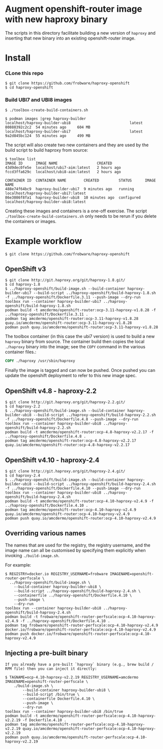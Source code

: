 # Augment openshift-router image with new haproxy binary

The scripts in this directory facilitate building a new version of
`haproxy` and inserting that new binary into an existing
openshift-router image.

# Install

### CLone this repo

	$ git clone https://github.com/frobware/haproxy-openshift
	$ cd haproxy-openshift

### Build UBI7 and UBI8 images

	$ ./toolbox-create-build-containers.sh

	$ podman images |grep haproxy-builder
	localhost/haproxy-builder-ubi8                           latest                             80888392c2c2  54 minutes ago     604 MB
	localhost/haproxy-builder-ubi7                           latest                             9a2d845bc124  55 minutes ago     499 MB

The script will also create two new containers and they are used by
the build script to build haproxy from source:

	$ toolbox list
	IMAGE ID      IMAGE NAME                  CREATED
	43d9dec0fe5e  localhost/ubi7-aim:latest   2 hours ago
	fccd3ffa629c  localhost/ubi8-aim:latest   2 hours ago

	CONTAINER ID  CONTAINER NAME        CREATED         STATUS      IMAGE NAME
	488e74f64bc9  haproxy-builder-ubi7  9 minutes ago   running     localhost/haproxy-builder-ubi7:latest
	86e3086f8fa1  haproxy-builder-ubi8  10 minutes ago  configured  localhost/haproxy-builder-ubi8:latest

Creating these images and containers is a one-off exercise. The script
`./toolbox-create-build-containers.sh` only needs to be rerun if you
delete the containers or images.

# Example workflow

	$ git clone https://github.com/frobware/haproxy-openshift

## OpenShift v3

	$ git clone http://git.haproxy.org/git/haproxy-1.8.git/
	$ cd haproxy-1.8
	$ ../haproxy-openshift/build-image.sh --build-container haproxy-builder-ubi7 --build-script ../haproxy-openshift/build-haproxy-1.8.sh -f ../haproxy-openshift/Dockerfile.3.11 --push-image --dry-run
	toolbox run --container haproxy-builder-ubi7 ../haproxy-openshift/build-haproxy-1.8.sh
	podman build -t amcdermo/openshift-router:ocp-3.11-haproxy-v1.8.28 -f ../haproxy-openshift/Dockerfile.3.11 .
	podman tag amcdermo/openshift-router:ocp-3.11-haproxy-v1.8.28 quay.io/amcdermo/openshift-router:ocp-3.11-haproxy-v1.8.28
	podman push quay.io/amcdermo/openshift-router:ocp-3.11-haproxy-v1.8.28

The toolbox container (in this case the ubi7 version) is used to build
a new `haproxy` binary from source. The container build then copies
the local `./haproxy` binary into the image; see the `COPY` command in
the various container files.:

```Dockerfile
COPY ./haproxy /usr/sbin/haproxy
```

Finally the image is tagged and can now be pushed. Once pushed you can
update the openshift deployment to refer to this new image spec.

## OpenShift v4.8 - haproxy-2.2

	$ git clone http://git.haproxy.org/git/haproxy-2.2.git/
	$ cd haproxy-2.2
	$ ../haproxy-openshift/build-image.sh --build-container haproxy-builder-ubi8 --build-script ../haproxy-openshift/build-haproxy-2.2.sh -f ../haproxy-openshift/Dockerfile.4.8 --push-image --dry-run
	toolbox run --container haproxy-builder-ubi8 ../haproxy-openshift/build-haproxy-2.2.sh
	podman build -t amcdermo/openshift-router:ocp-4.8-haproxy-v2.2.17 -f ../haproxy-openshift/Dockerfile.4.8 .
	podman tag amcdermo/openshift-router:ocp-4.8-haproxy-v2.2.17 quay.io/amcdermo/openshift-router:ocp-4.8-haproxy-v2.2.17

## OpenShift v4.10 - haproxy-2.4

	$ git clone http://git.haproxy.org/git/haproxy-2.4.git/
	$ cd haproxy-2.4
	$ ../haproxy-openshift/build-image.sh --build-container haproxy-builder-ubi8 --build-script ../haproxy-openshift/build-haproxy-2.4.sh -f ../haproxy-openshift/Dockerfile.4.10 --push-image --dry-run
	toolbox run --container haproxy-builder-ubi8 ../haproxy-openshift/build-haproxy-2.4.sh
	podman build -t amcdermo/openshift-router:ocp-4.10-haproxy-v2.4.9 -f ../haproxy-openshift/Dockerfile.4.10 .
	podman tag amcdermo/openshift-router:ocp-4.10-haproxy-v2.4.9 quay.io/amcdermo/openshift-router:ocp-4.10-haproxy-v2.4.9
	podman push quay.io/amcdermo/openshift-router:ocp-4.10-haproxy-v2.4.9

## Overriding various names

The names that are used for the registry, the registry username, and
the image name can all be customised by specifying them explicitly
when invoking `./build-image.sh`.

For example:

	$ REGISTRY=docker.io REGISTRY_USERNAME=frobware IMAGENAME=openshift-router-perfscale \
	  ../haproxy-openshift/build-image.sh \
		--build-container haproxy-builder-ubi8 \
		--build-script ../haproxy-openshift/build-haproxy-2.4.sh \
		--containerfile ../haproxy-openshift/Dockerfile.4.10 \
		--push-image \
		--dry-run
	toolbox run --container haproxy-builder-ubi8 ../haproxy-openshift/build-haproxy-2.4.sh
	podman build -t frobware/openshift-router-perfscale:ocp-4.10-haproxy-v2.4.9 -f ../haproxy-openshift/Dockerfile.4.10 .
	podman tag frobware/openshift-router-perfscale:ocp-4.10-haproxy-v2.4.9 docker.io/frobware/openshift-router-perfscale:ocp-4.10-haproxy-v2.4.9
	podman push docker.io/frobware/openshift-router-perfscale:ocp-4.10-haproxy-v2.4.9

## Injecting a pre-built binary

	If you already have a pre-built `haproxy` binary (e.g., brew build / RPM file) then you can inject it directly:

	$ TAGNAME=ocp-4.10-haproxy-v2.2.19 REGISTRY_USERNAME=amcdermo IMAGENAME=openshift-router-perfscale \
		./build-image.sh \
			--build-container haproxy-builder-ubi8 \
			--build-script /bin/true \
			--containerfile Dockerfile.4.10 \
			--push-image \
			--dry-run
	toolbox run --container haproxy-builder-ubi8 /bin/true
	podman build -t amcdermo/openshift-router-perfscale:ocp-4.10-haproxy-v2.2.19 -f Dockerfile.4.10 .
	podman tag amcdermo/openshift-router-perfscale:ocp-4.10-haproxy-v2.2.19 quay.io/amcdermo/openshift-router-perfscale:ocp-4.10-haproxy-v2.2.19
	podman push quay.io/amcdermo/openshift-router-perfscale:ocp-4.10-haproxy-v2.2.19
